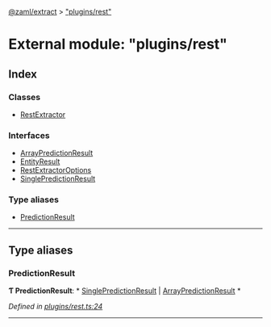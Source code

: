 [@zaml/extract](../README.md) > ["plugins/rest"](../modules/_plugins_rest_.md)

# External module: "plugins/rest"

## Index

### Classes

* [RestExtractor](../classes/_plugins_rest_.restextractor.md)

### Interfaces

* [ArrayPredictionResult](../interfaces/_plugins_rest_.arraypredictionresult.md)
* [EntityResult](../interfaces/_plugins_rest_.entityresult.md)
* [RestExtractorOptions](../interfaces/_plugins_rest_.restextractoroptions.md)
* [SinglePredictionResult](../interfaces/_plugins_rest_.singlepredictionresult.md)

### Type aliases

* [PredictionResult](_plugins_rest_.md#predictionresult)

---

## Type aliases

<a id="predictionresult"></a>

###  PredictionResult

**Ƭ PredictionResult**: * [SinglePredictionResult](../interfaces/_plugins_rest_.singlepredictionresult.md) &#124; [ArrayPredictionResult](../interfaces/_plugins_rest_.arraypredictionresult.md)
*

*Defined in [plugins/rest.ts:24](https://github.com/nexushubs/zaml-lang/blob/42220f0/packages/zaml-extract/src/plugins/rest.ts#L24)*

___

